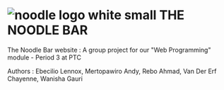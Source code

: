 # ![noodle logo white small](https://user-images.githubusercontent.com/58387392/197628408-5a07a7bc-ae87-4588-9cee-e133e01f6c2c.png) THE NOODLE BAR
The Noodle Bar website : 
A group project for our "Web Programming" module - Period 3 at PTC

Authors : Ebecilio Lennox, Mertopawiro Andy, Rebo Ahmad, Van Der Erf Chayenne, Wanisha Gauri



